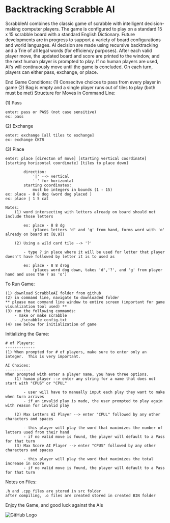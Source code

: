 # Backtracking Scrabble AI

ScrabbleAI combines the classic game of scrabble with intelligent decision-making computer players. The game is configured to play on a standard 15 x 15 scrabble board with a standard English Dictionary.  Future developments are in progress to support a variety of board configurations and world languages.  AI decision are made using recursive backtracking and a Trie of all legal words (for efficiency purposes).  After each valid player move, the updated board and score are printed to the window, and the next human player is prompted to play.  If no human players are used, AI's will continuously move until the game is concluded. On each turn, players can either pass, exchange, or place.

End Game Conditions:
    (1) Consecitve choices to pass from every player in game
    (2) Bag is empty and a single player runs out of tiles to play (both must be met)
Structure for Moves in Command Line:

(1) Pass

    enter: pass or PASS (not case sensitive)
    ex: pass

(2) Exchange

    enter: exchange [all tiles to exchange] 
    ex: exchange CKTR
    
(3) Place 

    enter: place [directon of move] [starting vertical coordinate] [starting horizontal coordinate] [tiles to place down]
    
            direction: 
                '|' --> vertical
                '-' for horizontal
            starting coordinates:
                must be integers in bounds (1 - 15)
    ex: place - 8 8 dog (word dog placed )
    ex: place | 1 5 cat
     
    Notes: 
        (1) word intersecting with letters already on board should not include those letters
        
            ex: place - 8 8 dg
                (places letters 'd' and 'g' from hand, forms word with 'o' already on board at [8,9])
                
        (2) Using a wild card tile --> '?'
        
            - type ? in place where it will be used for letter that player doesn't have followed by letter it is to used as 

            ex: place - 8 8 d?og
                (places word dog down, takes 'd','?', and 'g' from player hand and uses the ? as 'o')
To Run Game:

	(1) download ScrabbleAI folder from github
	(2) in command line, navigate to downloaded folder
    ** please max command line window to entire screen (important for game visualization tool used) **
	(3) run the following commands:
        - make or make scrabble
        - ./scrabble config.txt
	(4) see below for initialization of game
Initializing the Game:

	# of Players:
	-------------
	(1) When prompted for # of players, make sure to enter only an integer.  This is very important.
    
	AI Choices:
	-----------
	When prompted with enter a player name, you have three options.
		(1) human player --> enter any string for a name that does not start with "CPUS" or "CPUL" 
        
			- user will have to manually input each play they want to make when turn arrives
			- if an invalid play is made, the user prompted to play again with reason for invalid play
            
		(2) Max Letters AI Player --> enter "CPUL" followed by any other characters and spaces 
        
			- this player will play the word that maximizes the number of letters used from their hand
			- if no valid move is found, the player will default to a Pass for that turn
		(3) Max Score AI Player --> enter "CPUS" followed by any other characters and spaces 
        
			- this player will play the word that maximizes the total increase in score
			- if no valid move is found, the player will default to a Pass for that turn
Notes on Files:

	.h and .cpp files are stored in src folder
	after compiling, .o files are created stored in created BIN folder
Enjoy the Game, and good luck against the AIs

![GitHub Logo](/images/logo.png)
